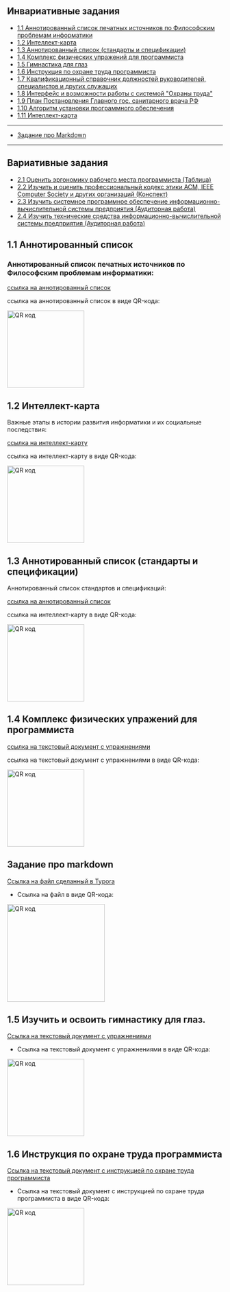## Инвариативные задания

* [1.1 Аннотированный список печатных источников по Философским проблемам информатики](#11-аннотированный-список)
* [1.2 Интеллект-карта](#12-Интеллект-карта)
* [1.3 Аннотированный список (стандарты и спецификации)](#13-аннотированный-список-стандарты-и-спецификации)
* [1.4 Комплекс физических упражений для программиста](#14-комплекс-физических-упражений-для-программиста)
* [1.5 Гимнастика для глаз](#15-изучить-и-освоить-гимнастику-для-глаз)
* [1.6 Инструкция по охране труда программиста](#16-инструкция-по-охране-труда-программиста)
* [1.7 Квалификационный справочник должностей руководителей, специалистов и других служащих](#анализ-работы-модуля-образовательной-среды)
* [1.8 Интерфейс и возможности работы с системой "Охраны труда"](#issues)
* [1.9 План Постановления Главного гос. санитарного врача РФ](#issues)
* [1.10 Алгоритм установки программного обеспечения](#issues)
* [1.11 Интеллект-карта](#issues)

---
* [Задание про Markdown](#задание-про-markdown)
---

## Вариативные задания
* [2.1 Оценить  эргономику рабочего места программиста (Таблица)](#инструменты-прототипирования)
* [2.2 Изучить и оценить профессиональный кодекс этики ACM, IEEE Computer Society и других организаций (Конспект)](#css-фреймворки)
* [2.3 Изучить системное программное обеспечение информационно-вычислительной системы предприятия (Аудиторная работа)](#прототип-тз)
* [2.4 Изучить технические средства информационно-вычислительной системы предприятия (Аудиторная работа)](#первоначальный-макет)

## 1.1 Аннотированный список

### Аннотированный список печатных источников по Философским проблемам информатики:

[ссылка на аннотированный список](1.1)

ссылка на аннотированный список в виде QR-кода:

<a href="http://qrcoder.ru" target="_blank"><img src="http://qrcoder.ru/code/?https%3A%2F%2Fgithub.com%2Filya-s-h%2FPractise-course-1st%2Ftree%2Fmaster%2F1.1&4&0" width="180" height="180" border="0" title="QR код"></a>

## 1.2 Интеллект-карта

Важные этапы в истории развития информатики и их социальные последствия:

[ссылка на интеллект-карту](New-Mind-Map.png)

ссылка на интеллект-карту в виде QR-кода:

<a href="http://qrcoder.ru" target="_blank"><img src="http://qrcoder.ru/code/?https%3A%2F%2Fgithub.com%2Filya-s-h%2FPractise-course-1st%2Fblob%2Fmaster%2FNew-Mind-Map.png&4&0" width="180" height="180" border="0" title="QR код"></a>

## 1.3 Аннотированный список (стандарты и спецификации)

Аннотированный список стандартов и спецификаций:

[ссылка на аннотированный список](1.3)

ссылка на интеллект-карту в виде QR-кода:

<a href="http://qrcoder.ru" target="_blank"><img src="http://qrcoder.ru/code/?https%3A%2F%2Fgithub.com%2Filya-s-h%2FPractise-course-1st%2Ftree%2Fmaster%2F1.3&4&0" width="180" height="180" border="0" title="QR код"></a>

## 1.4 Комплекс физических упражений для программиста

[ссылка на текстовый документ с упражнениями](1.4)

ссылка на текстовый документ с упражнениями в виде QR-кода:

<a href="http://qrcoder.ru" target="_blank"><img src="http://qrcoder.ru/code/?https%3A%2F%2Fgithub.com%2Filya-s-h%2FPractise-course-1st%2Ftree%2Fmaster%2F1.4&4&0" width="180" height="180" border="0" title="QR код"></a>

## Задание про markdown

[Ссылка на файл сделанный в Typora](Герценовский%20университет.md)

* Ссылка на файл в виде QR-кода:

<a href="http://qrcoder.ru" target="_blank"><img src="http://qrcoder.ru/code/?https%3A%2F%2Fgithub.com%2Fherzenuni%2Fzadanie-po-markdown-i-git-ilya-s-h%2Fblob%2Fmaster%2F%25D0%2593%25D0%25B5%25D1%2580%25D1%2586%25D0%25B5%25D0%25BD%25D0%25BE%25D0%25B2%25D1%2581%25D0%25BA%25D0%25B8%25D0%25B9%2520%25D1%2583%25D0%25BD%25D0%25B8%25D0%25B2%25D0%25B5%25D1%2580%25D1%2581%25D0%25B8%25D1%2582%25D0%25B5%25D1%2582.md&4&0" width="228" height="228" border="0" title="QR код"></a>

## 1.5 Изучить и освоить гимнастику для глаз.

[Ссылка на текстовый документ с упражнениями](1.5)

* Ссылка на текстовый документ с упражнениями в виде QR-кода:

<a href="http://qrcoder.ru" target="_blank"><img src="http://qrcoder.ru/code/?https%3A%2F%2Fgithub.com%2Filya-s-h%2FPractise-course-1st%2Ftree%2Fmaster%2F1.5&4&0" width="180" height="180" border="0" title="QR код"></a>

## 1.6 Инструкция по охране труда программиста

[Ссылка на текстовый документ с инструкцией по охране труда программиста](1.6)

* Ссылка на текстовый документ с инструкцией по охране труда программиста в виде QR-кода:

<a href="http://qrcoder.ru" target="_blank"><img src="http://qrcoder.ru/code/?https%3A%2F%2Fgithub.com%2Filya-s-h%2FPractise-course-1st%2Ftree%2Fmaster%2F1.6&4&0" width="180" height="180" border="0" title="QR код"></a>
